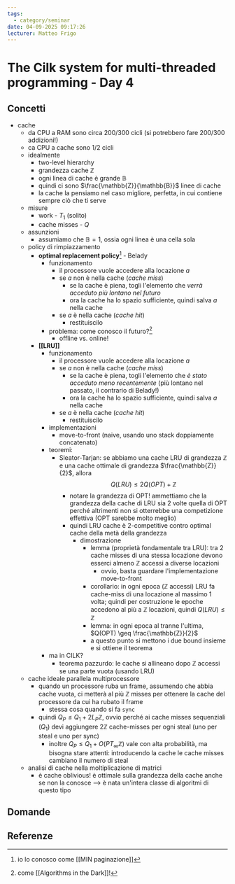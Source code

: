 ```yaml
---
tags:
  - category/seminar
date: 04-09-2025 09:17:26
lecturer: Matteo Frigo
---
```

# The Cilk system for multi-threaded programming - Day 4
## Concetti
- cache
	- da CPU a RAM sono circa 200/300 cicli (si potrebbero fare 200/300 addizioni!)
	- ca CPU a cache sono 1/2 cicli
	- idealmente
		- two-level hierarchy
		- grandezza cache $\mathbb{Z}$
		- ogni linea di cache è grande $\mathbb{B}$
		- quindi ci sono $\frac{\mathbb{Z}}{\mathbb{B}}$ linee di cache
		- la cache la pensiamo nel caso migliore, perfetta, in cui contiene sempre ciò che ti serve
	- misure
		- work - $T_{1}$ (solito)
		- cache misses - $Q$
	- assunzioni
		- assumiamo che $\mathbb{B} = 1$, ossia ogni linea è una cella sola
	- policy di rimpiazzamento
		- **optimal replacement policy**[^1] - Belady
			- funzionamento
				- il processore vuole accedere alla locazione $a$
				- se $a$ non è nella cache (_cache miss_)
					- se la cache è piena, togli l'elemento che _verrà acceduto più lontano nel futuro_
					- ora la cache ha lo spazio sufficiente, quindi salva $a$ nella cache
				- se $a$ è nella cache (_cache hit_)
					- restituiscilo
			- problema: come conosco il futuro?[^2]
				- offline vs. online!
		- **[[LRU]]**
			- funzionamento
				- il processore vuole accedere alla locazione $a$
				- se $a$ non è nella cache (_cache miss_)
					- se la cache è piena, togli l'elemento che _è stato acceduto meno recentemente_ (più lontano nel passato, il contrario di Belady!)
					- ora la cache ha lo spazio sufficiente, quindi salva $a$ nella cache
				- se $a$ è nella cache (_cache hit_)
					- restituiscilo
			- implementazioni
				- move-to-front (naive, usando uno stack doppiamente concatenato)
			- teoremi:
				- Sleator-Tarjan: se abbiamo una cache LRU di grandezza $\mathbb{Z}$ e una cache ottimale di grandezza $\frac{\mathbb{Z}}{2}$, allora $$Q(LRU) \leq 2 Q(OPT) + \mathbb{Z}$$
					- notare la grandezza di OPT! ammettiamo che la grandezza della cache di LRU sia 2 volte quella di OPT perché altrimenti non si otterrebbe una competizione effettiva (OPT sarebbe molto meglio)
					- quindi LRU cache è 2-competitive contro optimal cache della metà della grandezza
						- dimostrazione
							- lemma (proprietà fondamentale tra LRU): tra 2 cache misses di una stessa locazione devono esserci almeno $\mathbb{Z}$ accessi a diverse locazioni
								- ovvio, basta guardare l'implementazione move-to-front
							- corollario: in ogni epoca ($\mathbb{Z}$ accessi) LRU fa cache-miss di una locazione al massimo 1 volta; quindi per costruzione le epoche accedono al più a $\mathbb{Z}$ locazioni, quindi $Q(LRU) \leq \mathbb{Z}$
							- lemma: in ogni epoca al tranne l'ultima, $Q(OPT) \geq \frac{\mathbb{Z}}{2}$
							- a questo punto si mettono i due bound insieme e si ottiene il teorema
			- ma in CILK?
				- teorema pazzurdo: le cache si allineano dopo $\mathbb{Z}$ accessi se una parte vuota (usando LRU)
	- cache ideale parallela multiprocessore
		- quando un processore ruba un frame, assumendo che abbia cache vuota, ci metterà al più $\mathbb{Z}$ misses per ottenere la cache del processore da cui ha rubato il frame
			- stessa cosa quando si fa `sync`
		- quindi $Q_{P} \leq Q_{1} + 2L_{P}\mathbb{Z}$, ovvio perché ai cache misses sequenziali ($Q_{1}$) devi aggiungere $2\mathbb{Z}$ cache-misses per ogni steal (uno per steal e uno per sync)
			- inoltre $Q_{P} \leq Q_{1} + O(PT_{\infty}\mathbb{Z})$ vale con alta probabilità, ma bisogna stare attenti: introducendo la cache le cache misses cambiano il numero di steal
	- analisi di cache nella moltiplicazione di matrici
		- è cache oblivious! è ottimale sulla grandezza della cache anche se non la conosce --> è nata un'intera classe di algoritmi di questo tipo

## Domande

## Referenze

[^1]: io lo conosco come [[MIN paginazione]]

[^2]: come [[Algorithms in the Dark]]!
